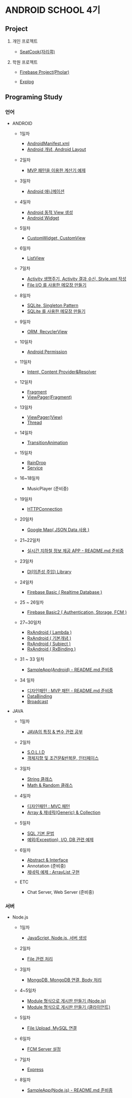 # ANDROID SCHOOL 4기

## Project

1. 개인 프로젝트

    - [SeatCook(자리콕)](https://github.com/Hooooong/SeatCock)

2. 학원 프로젝트

    - [Firebase Project(Pholar)](https://github.com/Hooooong/Pholar)

    - [Explog](https://github.com/Hooooong/_Explog)

## Programing Study

### 언어

- ANDROID

    - 1일차

      - [AndroidManifest.xml](https://github.com/Hooooong/DAY7_Manifest)
      - [Android 개념, Android Layout](https://github.com/Hooooong/DAY7_Android)

    - 2일차

      - [MVP 패턴을 이용한 계산기 예제](https://github.com/Hooooong/DAY8_Calculator)

    - 3일차

      - [Android 애니메이션](https://github.com/Hooooong/DAY9_Animation)

    - 4일차

      - [Android 동적 View 생성](https://github.com/Hooooong/DAY10_DynamicView)
      - [Android Widget](https://github.com/Hooooong/DAY10_Widget)

    - 5일차

      - [CustomWidget, CustomView](https://github.com/Hooooong/DAY11_CustomView)

    - 6일차

      - [ListView](https://github.com/Hooooong/DAY12_ListView)

    - 7일차

      - [Activity 생명주기, Activity 결과 수신, Style.xml 작성](https://github.com/Hooooong/DAY13_Activity_etc)
      - [File I/O 를 사용한 메모장 만들기](https://github.com/Hooooong/DAY12_Memo)

    - 8일차

      - [SQLite, Singleton Pattern](https://github.com/Hooooong/DAY14_SQLite-Singleton-Context.git)
      - [SQLite 를 사용한 메모장 만들기](https://github.com/Hooooong/DAY14_SQLiteMemo)

    - 9일차

      - [ORM, RecyclerView](https://github.com/Hooooong/DAY15_ORM-RecyclerView)

    - 10일차

      - [Android Permission](https://github.com/Hooooong/DAY16_Android_Permission.git)

    - 11일차

      - [Intent, Content Provider&Resolver](https://github.com/Hooooong/DAY17_Contact)

    - 12일차

      - [Fragment](https://github.com/Hooooong/DAY18_Fragment)
      - [ViewPager(Fragment)](https://github.com/Hooooong/DAY18_ViewPager-F-)

    - 13일차

      - [ViewPager(View)](https://github.com/Hooooong/DAY19_ViewPager-V-)
      - [Thread](https://github.com/Hooooong/DAY19_Thread)

    - 14일차

      - [TransitionAnimation](https://github.com/Hooooong/DAY21_Transition_Animation)

    - 15일차

      - [RainDrop](https://github.com/Hooooong/DAY22_RainDrop)
      - [Service](https://github.com/Hooooong/DAY22_Service)

    - 16~18일차

      - MusicPlayer (준비중)

    - 19일차

      - [HTTPConnection](https://github.com/Hooooong/DAY25_HTTPConnect)

    - 20일차

      - [Google Map( JSON Data 사용 )](https://github.com/Hooooong/DAY26_Bicycle)

    - 21~22일차

      - [실시간 지하철 정보 제공 APP - README.md 준비중](https://github.com/Hooooong/DAY27_Subway)

    - 23일차

      - [DI(의존성 주입) Library](https://github.com/Hooooong/DAY28_DependencyInjection.git)

    - 24일차

      - [Firebase Basic ( Realtime Database )](https://github.com/Hooooong/DAY35_FirebaseBasic)

    - 25 ~ 26일차

      - [Firebase Basic2 ( Authentication, Storage, FCM )](https://github.com/Hooooong/DAY36_FirebaseBasic2.git)

    - 27~30일차

      - [RxAndroid ( Lambda )](https://github.com/Hooooong/DAY39_RxJava)
      - [RxAndroid ( 기본개념 )](https://github.com/Hooooong/DAY40_RxJava2)
      - [RxAndroid ( Subject )](https://github.com/Hooooong/DAY40_RxJava3)
      - [RxAndroid ( RxBinding )](https://github.com/Hooooong/DAY41_RxJava4)

    - 31 ~ 33 일차

      - [SampleApp(Android) - README.md 준비중](https://github.com/Hooooong/DAY43_SampleApp-Android-)

    - 34 일차

      - [디자인패턴 : MVP 패턴 - README.md 준비중](https://github.com/Hooooong/DAY44_MVP)
      - [DataBinding](https://github.com/Hooooong/DAY44_DataBinding)
      - [Broadcast](https://github.com/Hooooong/DAY44_Broadcast)

- JAVA

    - 1일차

      - [JAVA의 특징 & 변수 관련 공부](https://github.com/Hooooong/DAY1_HelloJava)

    - 2일차

      - [S.O.L.I.D](https://github.com/Hooooong/DAY2_S.O.L.I.D)
      - [객체지향 및 조건문&반복문, 인터페이스](https://github.com/Hooooong/DAY2_Change)

    - 3일차

      - [String 클래스](https://github.com/Hooooong/DAY3_StringClass)
      - [Math & Random 클래스](https://github.com/Hooooong/DAY3_MathClass)

    - 4일차

      - [디자인패턴 : MVC 패턴](https://github.com/Hooooong/DAY4_MVC)
      - [Array & 제네릭(Generic) & Collection](https://github.com/Hooooong/DAY4_Collections)

    - 5일차

      - [SQL 기본 문법](https://github.com/Hooooong/DAY5_SQL)
      - [예외(Exception), I/O, DB 관련 예제](https://github.com/Hooooong/DAY5_Memo)

    - 6일차

      - [Abstract & Interface](https://github.com/Hooooong/DAY6_Abstract-Interface)
      - Annotation (준비중)
      - [제네릭 예제 : ArrayList 구현](https://github.com/Hooooong/DAY6_GenericSample)

    - ETC

      - Chat Server, Web Server (준비중)

### 서버

- Node.js

    - 1일차

      - [JavaScript, Node.js, 서버 생성](https://github.com/Hooooong/DAY28_JavaScript-Node.js.git)

    - 2일차

      - [File 관련 처리](https://github.com/Hooooong/DAY29_Node.js)

    - 3일차

      - [MongoDB, MongoDB 연결, Body 처리](https://github.com/Hooooong/DAY30_Nodejs-POST-DB-)

    - 4~5일차

      - [Module 형식으로 게시판 만들기 (Node.js)](https://github.com/Hooooong/DAY33_BBS-Server-.git)
      - [Module 형식으로 게시판 만들기 (클라이언트)](https://github.com/Hooooong/DAY33_BBS-Android-)

    - 5일차

      - [File Upload, MySQL 연결](https://github.com/Hooooong/DAY34_Node.js)

    - 6일차

      - [FCM Server 설정](https://github.com/Hooooong/DAY37_FCM-Setting.git)

    - 7일차

      - [Express](https://github.com/Hooooong/DAY42_Express)

    - 8일차

      - [SampleApp(Node.js) - README.md 준비중](https://github.com/Hooooong/DAY43_SampleApp-Node.js-)
